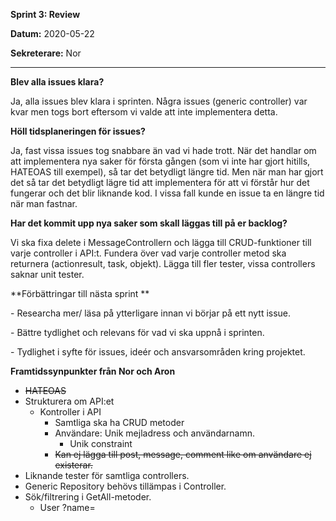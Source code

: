 **Sprint 3: Review**

**Datum:** 2020-05-22

**Sekreterare:** Nor

****

**Blev alla issues klara?**

Ja, alla issues blev klara i sprinten. Några issues (generic controller) var kvar men togs bort eftersom vi valde att inte implementera detta.



**Höll tidsplaneringen för issues?**

Ja, fast vissa issues tog snabbare än vad vi hade trott. När det handlar om att implementera nya saker för första gången (som vi inte har gjort hitills, HATEOAS till exempel), så tar det betydligt längre tid. Men när man har gjort det så tar det betydligt lägre tid att implementera för att vi förstår hur det fungerar och det blir liknande kod. I vissa fall kunde en issue ta en längre tid när man fastnar.



**Har det kommit upp nya saker som skall läggas till på er backlog?**

Vi ska fixa delete i MessageControllern och lägga till CRUD-funktioner till varje controller i API:t. Fundera över vad varje controller metod ska returnera (actionresult, task, objekt). Lägga till fler tester, vissa controllers saknar unit tester.



**Förbättringar till nästa sprint **

\- Researcha mer/ läsa på ytterligare innan vi börjar på ett nytt issue.

\- Bättre tydlighet och relevans för vad vi ska uppnå i sprinten.

\- Tydlighet i syfte för issues, ideér och ansvarsområden kring projektet.



**Framtidssynpunkter från Nor och Aron**

- ~~HATEOAS~~
- Strukturera om API:et
  - Kontroller i API
    - Samtliga ska ha CRUD metoder
    - Användare: Unik mejladress och användarnamn.
      - Unik constraint
    - ~~Kan ej lägga till post, message, comment like om användare ej existerar.~~
- Liknande tester för samtliga controllers.
- Generic Repository behövs tillämpas i Controller.
- Sök/filtrering i GetAll-metoder. 
  - User ?name=